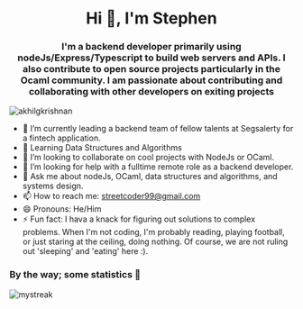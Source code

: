 <h1 align="center">Hi 👋, I'm Stephen</h1>
<h3 align="center">I'm a backend developer primarily using nodeJs/Express/Typescript to build web servers and APIs. I also contribute to open source projects particularly in the Ocaml community. I am passionate about contributing and collaborating with other developers on exiting projects</h3>
<p align="left"> <img src="https://komarev.com/ghpvc/?username=streetCoderr" alt="akhilgkrishnan" /> </p>


- 🔭 I’m currently leading a backend team of fellow talents at Segsalerty for a fintech application.
- 🌱 Learning Data Structures and Algorithms
- 👯 I’m looking to collaborate on cool projects with NodeJs or OCaml.
- 🤔 I’m looking for help with a fulltime remote role as a backend developer. 
- 💬 Ask me about nodeJs, OCaml, data structures and algorithms, and systems design.
- 📫 How to reach me: streetcoder99@gmail.com
- 😄 Pronouns: He/Him
- ⚡ Fun fact: I hava a knack for figuring out solutions to complex problems. When I'm not coding, I'm probably reading, playing football, or just staring at the ceiling, doing nothing. Of course, we are not ruling out 'sleeping' and 'eating' here :).

### By the way; some statistics 🚀
<!--![My github stats](https://github-readme-stats.vercel.app/api?username=streetCoderr&show_icons=true&theme=tokyonight)-->
<img src="https://github-readme-streak-stats.herokuapp.com/?user=streetCoderr&theme=tokyonight" alt="mystreak"/>
<!--![My Top Langs](https://github-readme-stats.vercel.app/api/top-langs/?username=streetCoderr&theme=tokyonight&layout=compact)-->
